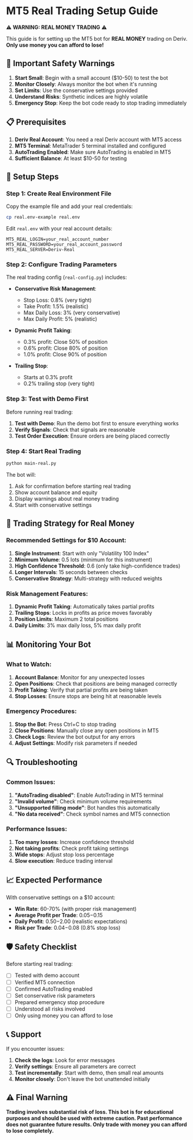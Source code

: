 # MT5 Real Trading Setup Guide

⚠️ **WARNING: REAL MONEY TRADING** ⚠️

This guide is for setting up the MT5 bot for **REAL MONEY** trading on Deriv. 
**Only use money you can afford to lose!**

## 🚨 Important Safety Warnings

1. **Start Small**: Begin with a small account ($10-50) to test the bot
2. **Monitor Closely**: Always monitor the bot when it's running
3. **Set Limits**: Use the conservative settings provided
4. **Understand Risks**: Synthetic indices are highly volatile
5. **Emergency Stop**: Keep the bot code ready to stop trading immediately

## 📋 Prerequisites

1. **Deriv Real Account**: You need a real Deriv account with MT5 access
2. **MT5 Terminal**: MetaTrader 5 terminal installed and configured
3. **AutoTrading Enabled**: Make sure AutoTrading is enabled in MT5
4. **Sufficient Balance**: At least $10-50 for testing

## 🔧 Setup Steps

### Step 1: Create Real Environment File

Copy the example file and add your real credentials:

```bash
cp real.env-example real.env
```

Edit `real.env` with your real account details:

```env
MT5_REAL_LOGIN=your_real_account_number
MT5_REAL_PASSWORD=your_real_account_password
MT5_REAL_SERVER=Deriv-Real
```

### Step 2: Configure Trading Parameters

The real trading config (`real-config.py`) includes:

- **Conservative Risk Management**:
  - Stop Loss: 0.8% (very tight)
  - Take Profit: 1.5% (realistic)
  - Max Daily Loss: 3% (very conservative)
  - Max Daily Profit: 5% (realistic)

- **Dynamic Profit Taking**:
  - 0.3% profit: Close 50% of position
  - 0.6% profit: Close 80% of position
  - 1.0% profit: Close 90% of position

- **Trailing Stop**:
  - Starts at 0.3% profit
  - 0.2% trailing stop (very tight)

### Step 3: Test with Demo First

Before running real trading:

1. **Test with Demo**: Run the demo bot first to ensure everything works
2. **Verify Signals**: Check that signals are reasonable
3. **Test Order Execution**: Ensure orders are being placed correctly

### Step 4: Start Real Trading

```bash
python main-real.py
```

The bot will:
1. Ask for confirmation before starting real trading
2. Show account balance and equity
3. Display warnings about real money trading
4. Start with conservative settings

## 🎯 Trading Strategy for Real Money

### Recommended Settings for $10 Account:

1. **Single Instrument**: Start with only "Volatility 100 Index"
2. **Minimum Volume**: 0.5 lots (minimum for this instrument)
3. **High Confidence Threshold**: 0.6 (only take high-confidence trades)
4. **Longer Intervals**: 15 seconds between checks
5. **Conservative Strategy**: Multi-strategy with reduced weights

### Risk Management Features:

1. **Dynamic Profit Taking**: Automatically takes partial profits
2. **Trailing Stops**: Locks in profits as price moves favorably
3. **Position Limits**: Maximum 2 total positions
4. **Daily Limits**: 3% max daily loss, 5% max daily profit

## 📊 Monitoring Your Bot

### What to Watch:

1. **Account Balance**: Monitor for any unexpected losses
2. **Open Positions**: Check that positions are being managed correctly
3. **Profit Taking**: Verify that partial profits are being taken
4. **Stop Losses**: Ensure stops are being hit at reasonable levels

### Emergency Procedures:

1. **Stop the Bot**: Press Ctrl+C to stop trading
2. **Close Positions**: Manually close any open positions in MT5
3. **Check Logs**: Review the bot output for any errors
4. **Adjust Settings**: Modify risk parameters if needed

## 🔍 Troubleshooting

### Common Issues:

1. **"AutoTrading disabled"**: Enable AutoTrading in MT5 terminal
2. **"Invalid volume"**: Check minimum volume requirements
3. **"Unsupported filling mode"**: Bot handles this automatically
4. **"No data received"**: Check symbol names and MT5 connection

### Performance Issues:

1. **Too many losses**: Increase confidence threshold
2. **Not taking profits**: Check profit taking settings
3. **Wide stops**: Adjust stop loss percentage
4. **Slow execution**: Reduce trading interval

## 📈 Expected Performance

With conservative settings on a $10 account:

- **Win Rate**: 60-70% (with proper risk management)
- **Average Profit per Trade**: $0.05-$0.15
- **Daily Profit**: $0.50-$2.00 (realistic expectations)
- **Risk per Trade**: $0.04-$0.08 (0.8% stop loss)

## 🛡️ Safety Checklist

Before starting real trading:

- [ ] Tested with demo account
- [ ] Verified MT5 connection
- [ ] Confirmed AutoTrading enabled
- [ ] Set conservative risk parameters
- [ ] Prepared emergency stop procedure
- [ ] Understood all risks involved
- [ ] Only using money you can afford to lose

## 📞 Support

If you encounter issues:

1. **Check the logs**: Look for error messages
2. **Verify settings**: Ensure all parameters are correct
3. **Test incrementally**: Start with demo, then small real amounts
4. **Monitor closely**: Don't leave the bot unattended initially

## ⚠️ Final Warning

**Trading involves substantial risk of loss. This bot is for educational purposes and should be used with extreme caution. Past performance does not guarantee future results. Only trade with money you can afford to lose completely.** 